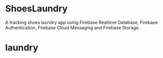 # ShoesLaundry
A tracking shoes laundry app using Firebase Realtime Database, Firebase Authentication, Firebase Cloud Messaging and Firebase Storage.
# laundry
